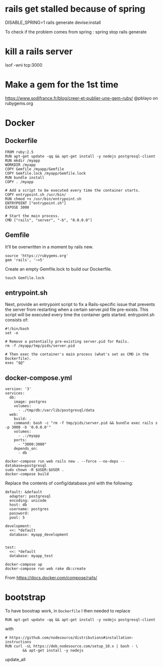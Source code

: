 # rails get stalled because of spring

DISABLE_SPRING=1 rails generate devise:install

To check if the problem comes from spring :
spring stop
rails generate

# kill a rails server

lsof -wni tcp:3000

# Make a gem for the 1st time

https://www.sodifrance.fr/blog/creer-et-publier-une-gem-ruby/
@pblayo on rubygems.org

# Docker

## Dockerfile

```
FROM ruby:2.5
RUN apt-get update -qq && apt-get install -y nodejs postgresql-client
RUN mkdir /myapp
WORKDIR /myapp
COPY Gemfile /myapp/Gemfile
COPY Gemfile.lock /myapp/Gemfile.lock
RUN bundle install
COPY . /myapp

# Add a script to be executed every time the container starts.
COPY entrypoint.sh /usr/bin/
RUN chmod +x /usr/bin/entrypoint.sh
ENTRYPOINT ["entrypoint.sh"]
EXPOSE 3000

# Start the main process.
CMD ["rails", "server", "-b", "0.0.0.0"]
```

## Gemfile

It’ll be overwritten in a moment by rails new.

```
source 'https://rubygems.org'
gem 'rails', '~>5'
```

Create an empty Gemfile.lock to build our Dockerfile.

```
touch Gemfile.lock
```

## entrypoint.sh

Next, provide an entrypoint script to fix a Rails-specific issue that prevents the server from restarting when a certain server.pid file pre-exists. This script will be executed every time the container gets started. entrypoint.sh consists of:

```
#!/bin/bash
set -e

# Remove a potentially pre-existing server.pid for Rails.
rm -f /myapp/tmp/pids/server.pid

# Then exec the container's main process (what's set as CMD in the Dockerfile).
exec "$@"
```

## docker-compose.yml

```
version: '3'
services:
  db:
    image: postgres
    volumes:
      - ./tmp/db:/var/lib/postgresql/data
  web:
    build: .
    command: bash -c "rm -f tmp/pids/server.pid && bundle exec rails s -p 3000 -b '0.0.0.0'"
    volumes:
      - .:/myapp
    ports:
      - "3000:3000"
    depends_on:
      - db
```

```
docker-compose run web rails new . --force --no-deps --database=postgresql
sudo chown -R $USER:$USER .
docker-compose build
```

Replace the contents of config/database.yml with the following:

```
default: &default
  adapter: postgresql
  encoding: unicode
  host: db
  username: postgres
  password:
  pool: 5

development:
  <<: *default
  database: myapp_development


test:
  <<: *default
  database: myapp_test
```


```
docker-compose up
docker-compose run web rake db:create
```

From https://docs.docker.com/compose/rails/

# bootstrap

To have boostrap work, in `Dockerfile` I then needed to replace
```
RUN apt-get update -qq && apt-get install -y nodejs postgresql-client
```

with

```
# https://github.com/nodesource/distributions#installation-instructions
RUN curl -sL https://deb.nodesource.com/setup_10.x | bash - \
        && apt-get install -y nodejs
```

update_all
